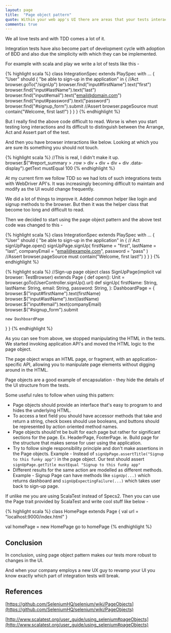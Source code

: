 ```yaml
---
layout: page
title:  "Page object pattern"
quote: Within your web app's UI there are areas that your tests interact with. A Page Object simply models these as objects within the test code. This reduces the amount of duplicated code and means that if the UI changes, the fix need only be applied in one place.
comments: true
---
```


We all love tests and with TDD comes a lot of it.
 
Integration tests have also become part of development cycle with adoption of BDD and also due the simplicity with which they can be implemented.

For example with scala and play we write a lot of tests like this  - 

{% highlight scala %}
class IntegrationSpec extends PlaySpec with ... {
  "User" should {
    "be able to sign-up in the application" in {
       //Act
       browser.goTo("/signUp")
       browser.find("input#firstName").text("first")
       browser.find("input#lastName").text("last")
       browser.find("input#email").text("email@domain.com")
       browser.find("input#password").text("password")
       browser.find("#signup_form").submit
       //Assert
       browser.pageSource must contain("Welcome, first last!")
    }
  }
}
{% endhighlight %}

But I really find the above code difficult to read. Worse is when you start testing long interactions and its difficult to distinguish between the Arrange, Act and Assert part of the test.

And then you have browser interactions like below. Looking at which you are sure its something you should not touch.

{% highlight scala %}
//This is real, I didn't make it up.
browser.$("#report_summary > .row > div + div + div + div .data-display").getText mustEqual 100
{% endhighlight %}

At my current firm we follow TDD so we had lots of such integrations tests with WebDriver API's. It was increasingly becoming difficult to maintain and modify as the UI would change frequently.

We did a lot of things to improve it. Added common helper like login and signup methods to the browser. But then it was the helper class that become too long and difficult to read.

Then we decided to start using the page object pattern and the above test code was changed to this - 

{% highlight scala %}
class IntegrationSpec extends PlaySpec with ... {
  "User" should {
    "be able to sign-up in the application" in {
      // Act
      signUpPage.open()
      signUpPage.signUp(
        firstName = "first",
        lastName = "last",
        companyEmail = "email@example.com",
        password = "pass"
      )
      //Assert
      browser.pageSource must contain("Welcome, first last!")
    }
  }
}
{% endhighlight %}


{% highlight scala %}
//Sign-up page object
class SignUpPage(implicit val browser: TestBrowser) extends Page {
  def open(): Unit = browser.goTo(UserController.signUp().url)
  def signUp(
    firstName: String,
    lastName: String,
    email: String,
    password: String,
  ): DashboardPage = {
    browser.$("input#firstName").text(firstName)
    browser.$("input#lastName").text(lastName)
    browser.$("input#email").text(companyEmail)
    browser.$("#signup_form").submit
    
    new DashboardPage
  }
}
{% endhighlight %}

As you can see from above, we stopped manipulating the HTML in the tests. We started invoking application API's and moved the HTML logic to the page object.

The page object wraps an HTML page, or fragment, with an application-specific API, allowing you to manipulate page elements without digging around in the HTML.

Page objects are a good example of encapsulation - they hide the details of the UI structure from the tests.

Some useful rules to follow when using this pattern: 

  -  Page objects should provide an interface that's easy to program to and hides the underlying HTML.
  -  To access a text field you should have accessor methods that take and return a string, check boxes should use booleans, and buttons should be represented by action oriented method names.
  -  Page objects should'nt be built for each page but rather for significant sections for the page. Ex. HeaderPage, FooterPage. ie. Build page for the structure that makes sense for user using the application.
  -  Try to follow single responsibility principle and don't make assertions in the Page objects. Example - Instead of `signUpPage.assertTitle("Signup to this funky app")` in the page object. Our test should assert `signUpPage.getTitle mustEqual "Signup to this funky app"`
  - Different results for the same action are modelled as different methods. Example - Signup Page can have methods like `signUp(...)` which returns dashboard and `signUpExpectingFailure(...)` which takes user back to sign-up page.

  

If unlike me you are using ScalaTest instead of Specs2. Then you can use the Page trait provided by ScalaTest and write cool stuff like below - 

{% highlight scala %}
class HomePage extends Page {
  val url = "localhost:9000/index.html"
}

val homePage = new HomePage
go to homePage
{% endhighlight %} 


## Conclusion

In conclusion, using page object pattern makes our tests more robust to changes in the UI.

And when your company employs a new UX guy to revamp your UI you know exactly which part of integration tests will break.


## References

[https://github.com/SeleniumHQ/selenium/wiki/PageObjects](https://github.com/SeleniumHQ/selenium/wiki/PageObjects)

[http://www.scalatest.org/user_guide/using_selenium#pageObjects](http://www.scalatest.org/user_guide/using_selenium#pageObjects)


